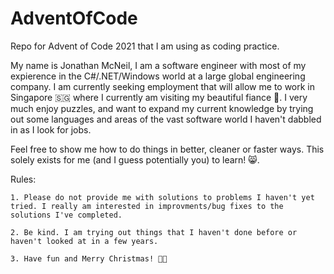 # AdventOfCode

Repo for Advent of Code 2021 that I am using as coding practice.

My name is Jonathan McNeil, I am a software engineer with most of my expierence in the C#/.NET/Windows world at a large global engineering company.  I am currently seeking employment that will allow me to work in Singapore 🇸🇬 where I currently am visiting my beautiful fiance 👧.  I very much enjoy puzzles, and want to expand my current knowledge by trying out some languages and areas of the vast software world I haven't dabbled in as I look for jobs. 

Feel free to show me how to do things in better, cleaner or faster ways. This solely exists for me (and I guess potentially you) to learn! 😸.  

Rules:

    1. Please do not provide me with solutions to problems I haven't yet tried. I really am interested in improvments/bug fixes to the solutions I've completed.
    
    2. Be kind. I am trying out things that I haven't done before or haven't looked at in a few years. 
    
    3. Have fun and Merry Christmas! 🎄🎅
